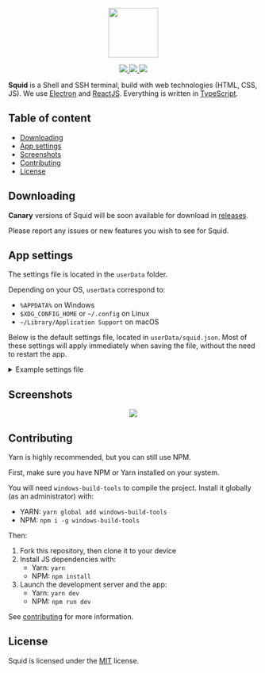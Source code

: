 <p align="center">
    <img src="https://i.imgur.com/L5TUf4J.png" width="100" />
</p>

<p align="center">
    <a href="https://github.com/QuiiBz/squid/actions">
        <img src="https://github.com/QuiiBz/squid/workflows/Lint/badge.svg" />
    </a>
    <a href="https://travis-ci.com/QuiiBz/squid">
        <img src="https://travis-ci.com/QuiiBz/squid.svg?branch=canary" />
    </a>
    <a href="https://github.com/QuiiBz/squid/issues">
        <img src="https://img.shields.io/badge/contributions-welcome-brightgreen.svg?style=flat" />
    </a>
</p>

**Squid** is a Shell and SSH terminal, build with web technologies (HTML, CSS, JS).
We use [Electron](https://electronjs.org) and [ReactJS](https://reactjs.org). Everything is written in [TypeScript](https://typescriptlang.org).

## Table of content
- [Downloading](#downloading)
- [App settings](#app-settings)
- [Screenshots](#screenshots)
- [Contributing](#contributing)
- [License](#license)

## Downloading
**Canary** versions of Squid will be soon available for download in [releases](https://github.com/QuiiBz/squid/releases).

Please report any issues or new features you wish to see for Squid.

## App settings
The settings file is located in the `userData` folder.

Depending on your OS, `userData` correspond to:
* `%APPDATA%` on Windows
* `$XDG_CONFIG_HOME` or `~/.config` on Linux
* `~/Library/Application Support` on macOS

Below is the default settings file, located in `userData/squid.json`.
Most of these settings will apply immediately when saving the file, without the need to restart the app.

<details>
    <summary>Example settings file</summary>
    <pre>{
  "theme": {
    "background": "#0F0F0F",
    "border": "#575656",
    "text": "#575656",
    "textHover": "#ffffff",
    "foreground": "#22da6e",
    "cursor": "#22da6e",
    "cursorAccent": "#22da6e",
    "selection": "#22da6e",
    "black": "#011627",
    "red": "#EF5350",
    "green": "#22da6e",
    "yellow": "#addb67",
    "blue": "#82aaff",
    "magenta": "#c792ea",
    "cyan": "#21c7a8",
    "white": "#ffffff",
    "brightBlack": "#575656",
    "brightRed": "#ef5350",
    "brightGreen": "#22da6e",
    "brightYellow": "#ffeb95",
    "brightBlue": "#82aaff",
    "brightMagenta": "#c792ea",
    "brightCyan": "#7fdbca",
    "brightWhite": "#ffffff"
  },
  "defaultShell": {
    "name": "Default",
    "path": "cmd.exe"
  },
  "shells": [
    {
      "name": "CMD",
      "path": "cmd.exe"
    },
    {
      "name": "PowerShell",
      "path": "C:\\Windows\\System32\\WindowsPowerShell\\v1.0\\powershell.exe"
    },
    {
      "name": "Git Bash",
      "path": "C:\\Program Files\\Git\\bin\\bash.exe"
    },
    {
      "name": "WSL",
      "path": "C:\\Windows\\System32\\wsl.exe"
    }
  ],
  "webGlRendering": true,
  "copyOnSelected": true,
  "restoreWindowPosition": true,
  "tabsIcons": true,
  "bell": {
    "enabled": false,
    "sound": ""
  },
  "cursor": {
    "style": "block",
    "blink": true,
    "width": 1
  },
  "font": {
    "size": 14,
    "family": "monospace",
    "weight": "normal",
    "weightBold": "bold",
    "letterSpacing": 0,
    "lineHeight": 1
  },
  "scroll": {
    "sensitivity": 1,
    "fastScrollSensitivity": 5,
    "fastScrollModifier": "shift"
  },
  "backgroundImage": {
    "enabled": false,
    "opacity": 0.5,
    "image": ""
  },
  "vibrancy": {
    "enabled": true,
    "theme": "appearance-based",
    "effect": "acrylic",
    "useCustomWindowRefreshMethod": false,
    "maximumRefreshRate": 60,
    "disableOnBlur": false
  },
  "shortcuts": [
    {
      "name": "Create terminal",
      "keybinds": "Ctrl+Shift+T",
      "action": "terminal:create"
    },
    {
      "name": "Close terminal",
      "keybinds": "Ctrl+Shift+W",
      "action": "terminal:close"
    },
    {
      "name": "Zoom in",
      "keybinds": "Ctrl+Shift+O",
      "action": "terminal:zoomin"
    },
    {
      "name": "Zoom out",
      "keybinds": "Ctrl+Shift+P",
      "action": "terminal:zoomout"
    },
    {
      "name": "Focus left terminal",
      "keybinds": "Ctrl+Shift+L",
      "action": "terminal:left"
    },
    {
      "name": "Focus right terminal",
      "keybinds": "Ctrl+Shift+M",
      "action": "terminal:right"
    },
    {
      "name": "Open DevTools",
      "keybinds": "Ctrl+Shift+I",
      "action": "window:devtools"
    },
    {
      "name": "Reload window",
      "keybinds": "Ctrl+Shift+R",
      "action": "window:reload"
    }
  ],
  "sshHosts": [
    {
      "name": "Default host",
      "host": "hostname",
      "port": 22,
      "username": "root",
      "password": "removeIfNotNeeded",
      "privateKey": "removeIfNotNeeded"
    }
  ]
}</pre>
</details>

## Screenshots
<p align="center">
    <img src="https://i.imgur.com/io5VEdv.png" />
</p>

## Contributing
Yarn is highly recommended, but you can still use NPM.

First, make sure you have NPM or Yarn installed on your system.

You will need `windows-build-tools` to compile the project. Install it globally (as an administrator) with:
- YARN: `yarn global add windows-build-tools`
- NPM: `npm i -g windows-build-tools`

Then:
1) Fork this repository, then clone it to your device
2) Install JS dependencies with:
    - Yarn: `yarn`
    - NPM: `npm install`
3) Launch the development server and the app:
    - Yarn: `yarn dev`
    - NPM: `npm run dev`

See [contributing](CONTRIBUTING.md) for more information.

## License
Squid is licensed under the [MIT](https://choosealicense.com/licenses/mit/) license.
